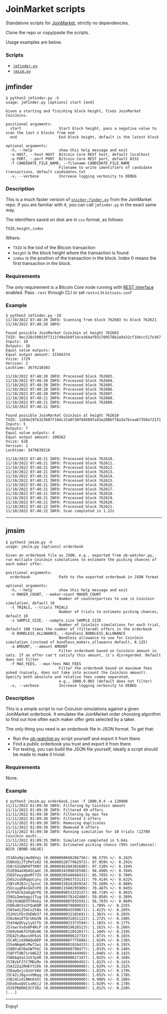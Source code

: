 # JoinMarket scripts

Standalone scripts for [JoinMarket](https://github.com/JoinMarket-Org/joinmarket-clientserver), strictly no dependencies.

Clone the repo or copy/paste the scripts.

Usage examples are below.

### Scripts

* [`jmfinder.py`](#jmfinder)
* [`jmsim.py`](#jmsim)

## jmfinder

```console
$ python3 jmfinder.py -h
usage: jmfinder.py [options] start [end]

Given a starting and finishing block height, finds JoinMarket CoinJoins.

positional arguments:
  start                 Start block height, pass a negative value to scan the last n blocks from end
  end                   End block height, default is the latest block

optional arguments:
  -h, --help            show this help message and exit
  -o HOST, --host HOST  Bitcoin Core REST host, default localhost
  -p PORT, --port PORT  Bitcoin Core REST port, default 8332
  -f CANDIDATE_FILE_NAME, --filename CANDIDATE_FILE_NAME
                        Filename to write identifiers of candidate transactions, default candidates.txt
  -v, --verbose         Increase logging verbosity to DEBUG
```

### Description

This is a much faster version of [`snicker-finder.py`](https://github.com/JoinMarket-Org/joinmarket-clientserver/blob/master/scripts/snicker/snicker-finder.py) from the JoinMarket repo.
If you are familiar with it, you can call `jmfinder.py` in the exact same way.

The identifiers saved on disk are in `csv` format, as follows:

`TXID,height,index`

Where:
* `TXID` is the txid of the Bitcoin transaction
* `height` is the block height where the transaction is found
* `index` is the position of the transaction in the block. Index 0 means the first transaction in the block.

### Requirements

The only requirement is a Bitcoin Core node running with [REST interface](https://github.com/bitcoin/bitcoin/blob/master/doc/REST-interface.md) enabled.
Pass `-rest` through CLI or set `rest=1` in `bitcoin.conf`

### Example

```console
$ python3 jmfinder.py -19
11/10/2022 07:48:20 INFO: Scanning from block 762603 to block 762621
11/10/2022 07:48:20 INFO: 

Found possible JoinMarket CoinJoin at height 762603
TXID: 9ec228c59033f7111f49a5b9f14ce364af931700578b2a9a32cf1b6cc517e367
Inputs: 18
Outputs: 16
Equal value outputs: 8
Equal output amount: 31594374
Vsize: 1729
Version: 2
Locktime: 3674210303

11/10/2022 07:48:20 INFO: Processed block 762603.
11/10/2022 07:48:20 INFO: Processed block 762604.
11/10/2022 07:48:20 INFO: Processed block 762605.
11/10/2022 07:48:20 INFO: Processed block 762606.
11/10/2022 07:48:20 INFO: Processed block 762607.
11/10/2022 07:48:21 INFO: Processed block 762608.
11/10/2022 07:48:21 INFO: Processed block 762609.
11/10/2022 07:48:21 INFO: 

Found possible JoinMarket CoinJoin at height 762610
TXID: 1269e297e323607f10dc32a0f30f84509fa43a208bf76a3e7bcea67350a721f1
Inputs: 5
Outputs: 7
Equal value outputs: 4
Equal output amount: 100262
Vsize: 628
Version: 1
Locktime: 3479639216

11/10/2022 07:48:21 INFO: Processed block 762610.
11/10/2022 07:48:21 INFO: Processed block 762611.
11/10/2022 07:48:21 INFO: Processed block 762612.
11/10/2022 07:48:21 INFO: Processed block 762613.
11/10/2022 07:48:21 INFO: Processed block 762614.
11/10/2022 07:48:21 INFO: Processed block 762615.
11/10/2022 07:48:21 INFO: Processed block 762616.
11/10/2022 07:48:21 INFO: Processed block 762617.
11/10/2022 07:48:21 INFO: Processed block 762618.
11/10/2022 07:48:21 INFO: Processed block 762619.
11/10/2022 07:48:21 INFO: Processed block 762620.
11/10/2022 07:48:22 INFO: Processed block 762621.
11/10/2022 07:48:22 INFO: Scan completed in 1.22s
```

---

## jmsim

```console
$ python3 jmsim.py -h
usage: jmsim.py [options] orderbook

Given an orderbook file as JSON, e.g., exported from ob-watcher.py, run multiple CoinJoin simulations to estimate the picking chances of each maker offer.

positional arguments:
  orderbook             Path to the exported orderbook in JSON format

optional arguments:
  -h, --help            show this help message and exit
  -n MAKER_COUNT, --maker-count MAKER_COUNT
                        Number of counterparties to use in CoinJoin simulation, default 10
  -t TRIALS, --trials TRIALS
                        Number of trials to estimate picking chances, default 10
  -s SAMPLE_SIZE, --sample_size SAMPLE_SIZE
                        Number of CoinJoin simulations for each trial, default 100 times the number of (filtered) offers in the orderbook
  -b BONDLESS_ALLOWANCE, --bondless BONDLESS_ALLOWANCE
                        Bondless allowance to use for CoinJoin simulation (instead of bondless_makers_allowance default, 0.125)
  -a AMOUNT, --amount AMOUNT
                        Filter orderbook based on CoinJoin amount in sats. If an offer can't satisfy this amount, it's disregarded. Default does not filter
  -f MAX_FEES, --max-fees MAX_FEES
                        Filter the orderbook based on maximum fees asked (naively, does not take into account the CoinJoin amount). Specify both absolute and relative fees comma separated,
                        e.g., 1000,0.002 (default does not filter)
  -v, --verbose         Increase logging verbosity to DEBUG
```

### Description

This is a simple script to run CoinJoin simulations against a given JoinMarket orderbook.
It emulates the JoinMarket order choosing algorithm to find out how often each maker offer gets selected by a taker.

The only thing you need is an orderbook file in JSON format.
To get that:
* Run the [ob-watcher.py](https://github.com/JoinMarket-Org/joinmarket-clientserver/blob/master/docs/orderbook.md) script yourself and export it from there.
* Find a public orderbook you trust and export it from there.
* For testing, you can build the JSON file yourself, ideally a script should be made to make it trivial.

### Requirements
None.

### Example
```console
$ python3 jmsim.py orderbook.json -f 1000,0.4 -a 120000
11/11/2022 01:09:30 INFO: Filtering by CoinJoin amount
11/11/2022 01:09:30 INFO: Filtered 49 offers
11/11/2022 01:09:30 INFO: Filtering by max fee
11/11/2022 01:09:30 INFO: Filtered 3 offers
11/11/2022 01:09:30 INFO: Removing duplicates
11/11/2022 01:09:30 INFO: Removed 0 offers
11/11/2022 01:09:30 INFO: Running simulation for 10 trials (12700 CoinJoin each)...
11/11/2022 01:09:35 INFO: Simulation completed in 5.64s
11/11/2022 01:09:35 INFO: Estimated picking chance (95% confidence):
NICK (BOND VALUE)

J53Aha9gj4w96Vqi (0.0000060668286756): 98.575% +/- 0.242%
J58KVQjJf2PmTzH2 (0.0000052877962973): 97.959% +/- 0.291%
J58rG3xDWFHTYKNY (0.0000046284301680): 97.130% +/- 0.194%
J52E94aXXb45Camt (0.0000034399835598): 94.490% +/- 0.394%
J5E8TeyyqboMf7ZV (0.0000020544660432): 85.795% +/- 0.780%
J56SJcw5RqqoCunu (0.0000015965753131): 79.414% +/- 0.632%
J5BYzMJBJcj7pJnC (0.0000015824203924): 79.160% +/- 0.808%
J5UcuygR4cGkFnPO (0.0000011940295909): 70.487% +/- 0.945%
J57P4drm3eDqQrP6 (0.0000009053333157): 60.719% +/- 0.941%
J58GLDmebggitTug (0.0000008570142480): 59.058% +/- 0.389%
J5DjhUAQDV5f6oky (0.0000008007055591): 56.783% +/- 0.860%
J5DKuNtXsUYQuKQM (0.0000000079889032): 1.789% +/- 0.225%
J58tmdiZSmCoZtWa (0.0000000043598671): 1.422% +/- 0.205%
J52HViFEn3UEWU37 (0.0000000032181691): 1.361% +/- 0.203%
J56x6miKTQrUHa3N (0.0000000031051122): 1.272% +/- 0.198%
J54tHpQVyy1yGtTb (0.0000000023373594): 1.181% +/- 0.177%
J57owrVxdx8P4RcP (0.0000000019626523): 1.161% +/- 0.266%
J569vKm6fGYbBv8K (0.0000000012052017): 1.104% +/- 0.219%
J5EAZtxNavsHF6aS (0.0000000009622733): 1.071% +/- 0.165%
J5C4RjsXXRAQoDDP (0.0000000007775088): 1.024% +/- 0.136%
J55eNmqmEcMw72wi (0.0000000001026433): 1.032% +/- 0.192%
J58BYuKYDwSWThkC (0.0000000000798477): 1.033% +/- 0.146%
J58FYTdN71rkWGZZ (0.0000000000444969): 1.046% +/- 0.142%
J5B6AqVatJo57p4R (0.0000000000027347): 1.015% +/- 0.160%
J57BzkF37C7MDiMn (0.0000000000009492): 1.022% +/- 0.141%
J5A32Za2RHEYtCKk (0.0000000000000000): 1.029% +/- 0.152%
J5DawQxjcQzUrVAU (0.0000000000000000): 1.033% +/- 0.179%
J5C42iJ8gvvVUKqq (0.0000000000000000): 1.052% +/- 0.178%
J5BjH1zdiRWnE45t (0.0000000000000000): 0.980% +/- 0.106%
J5Ee8uoQVCsxHSj2 (0.0000000000000000): 1.029% +/- 0.178%
J535PB6RKE3CF3Dz (0.0000000000000000): 1.012% +/- 0.220%
[...]
```

---

Enjoy!
